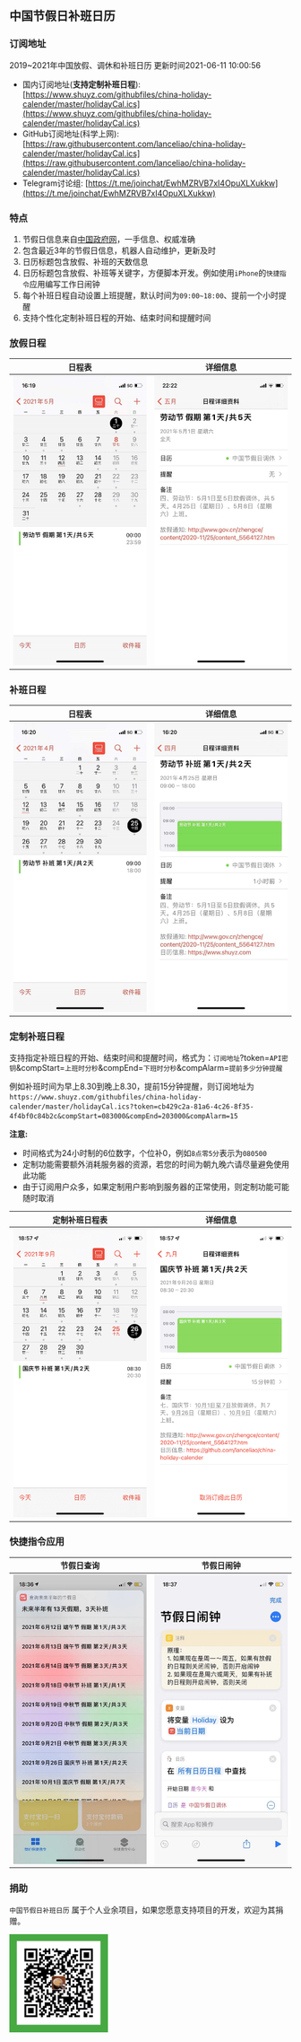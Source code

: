 ## 中国节假日补班日历

### 订阅地址
2019~2021年中国放假、调休和补班日历 更新时间2021-06-11 10:00:56
- 国内订阅地址(**支持定制补班日程**): [https://www.shuyz.com/githubfiles/china-holiday-calender/master/holidayCal.ics](https://www.shuyz.com/githubfiles/china-holiday-calender/master/holidayCal.ics)
- GitHub订阅地址(科学上网): [https://raw.githubusercontent.com/lanceliao/china-holiday-calender/master/holidayCal.ics](https://raw.githubusercontent.com/lanceliao/china-holiday-calender/master/holidayCal.ics)
- Telegram讨论组: [https://t.me/joinchat/EwhMZRVB7xI4OpuXLXukkw](https://t.me/joinchat/EwhMZRVB7xI4OpuXLXukkw)

### 特点
1. 节假日信息来自[中国政府网](http://www.gov.cn/)，一手信息、权威准确
2. 包含最近3年的节假日信息，机器人自动维护，更新及时
3. 日历标题包含放假、补班的天数信息
4. 日历标题包含放假、补班等关键字，方便脚本开发。例如使用`iPhone`的`快捷指令`应用编写工作日闹钟
5. 每个补班日程自动设置上班提醒，默认时间为`09:00~18:00`、提前一个小时提醒
6. 支持个性化定制补班日程的开始、结束时间和提醒时间

### 放假日程

日程表            |  详细信息
:-------------------------:|:-------------------------:
![](./holiday1.jpg)  |  ![](./holiday2.jpg)

### 补班日程

日程表            |  详细信息
:-------------------------:|:-------------------------:
![](./compensateday1.jpg)  |  ![](./compensateday2.jpg)

### 定制补班日程

支持指定补班日程的开始、结束时间和提醒时间，格式为：`订阅地址`?token=`API密钥`&compStart=`上班时分秒`&compEnd=`下班时分秒`&compAlarm=`提前多少分钟提醒`

例如补班时间为早上8.30到晚上8.30，提前15分钟提醒，则订阅地址为 `https://www.shuyz.com/githubfiles/china-holiday-calender/master/holidayCal.ics?token=cb429c2a-81a6-4c26-8f35-4f4bf0c84b2c&compStart=083000&compEnd=203000&compAlarm=15`

**注意:**
- 时间格式为24小时制的6位数字，个位补0，例如`8点零5分`表示为`080500`
- 定制功能需要额外消耗服务器的资源，若您的时间为朝九晚六请尽量避免使用此功能
- 由于订阅用户众多，如果定制用户影响到服务器的正常使用，则定制功能可能随时取消

定制补班日程表            |  详细信息
:-------------------------:|:-------------------------:
![](./customCompensateday1.png)  |  ![](./customCompensateday2.png)

### 快捷指令应用

节假日查询            |  节假日闹钟
:-------------------------:|:-------------------------:
![](./queryHoliday.jpg)  |  ![](./holidayAlarm.jpg)

### 捐助
`中国节假日补班日历` 属于个人业余项目，如果您愿意支持项目的开发，欢迎为其捐赠。

<div align="left">
	<img src="./wechatPay.jpg" alt="微信支付" width="35%">
</div>
